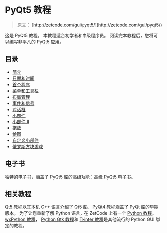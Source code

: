 # PyQt5 教程

> 原文： [http://zetcode.com/gui/pyqt5/](http://zetcode.com/gui/pyqt5/)

这是 PyQt5 教程。 本教程适合初学者和中级程序员。 阅读完本教程后，您将可以编写非平凡的 PyQt5 应用。

## 目录


*   [简介](introduction/)
*   [日期和时间](datetime/)
*   [首个程序](firstprograms/)
*   [菜单和工具栏](menustoolbars/)
*   [布局管理](layout/)
*   [事件和信号](eventssignals/)
*   [对话框](dialogs/)
*   [小部件](widgets/)
*   [小部件 II](widgets2/)
*   [拖放](dragdrop/)
*   [绘图](painting/)
*   [自定义小部件](customwidgets/)
*   [俄罗斯方块游戏](tetris/)


## 电子书

独特的电子书，涵盖了 PyQt5 库的高级功能：[高级 PyQt5 电子书](/ebooks/advancedpyqt5/)。

## 相关教程

[Qt5 教程](/gui/qt5/)以其本机 C++ 语言介绍了 Qt5 库。 [PyQt4 教程](/gui/pyqt4/)涵盖了 PyQt 库的早期版本。 为了让您重新了解 Python 语言，在 ZetCode 上有一个 [Python 教程](/lang/python/)。 [wxPython 教程](/wxpython/)， [Python Gtk 教程](/python/gtk/)和 [Tkinter 教程](/tkinter/)是其他流行的 Python GUI 绑定的教程。